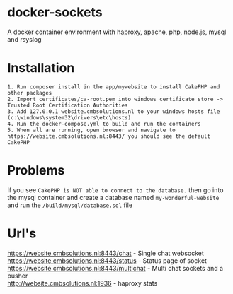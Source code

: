 # docker-sockets
A docker container environment with haproxy, apache, php, node.js, mysql and rsyslog

# Installation
```
1. Run composer install in the app/mywebsite to install CakePHP and other packages
2. Import certificates/ca-root.pem into windows certificate store -> Trusted Root Certification Authorities
3. Add 127.0.0.1 website.cmbsolutions.nl to your windows hosts file (c:\windows\system32\drivers\etc\hosts)
4. Run the docker-compose.yml to build and run the containers
5. When all are running, open browser and navigate to https://website.cmbsolutions.nl:8443/ you should see the default CakePHP
```

# Problems
If you see `CakePHP is NOT able to connect to the database.` then go into the mysql container and create a database named `my-wonderful-website` and run the `/build/mysql/database.sql` file

# Url's
https://website.cmbsolutions.nl:8443/chat - Single chat websocket  
https://website.cmbsolutions.nl:8443/status - Status page of socket  
https://website.cmbsolutions.nl:8443/multichat - Multi chat sockets and a pusher  
http://website.cmbsolutions.nl:1936 - haproxy stats  
